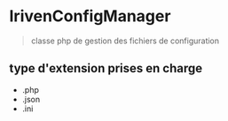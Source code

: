 IrivenConfigManager
=======

>classe php de gestion des fichiers de configuration
## type d'extension prises en charge
* .php
* .json
* .ini
